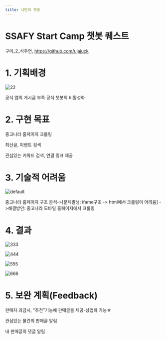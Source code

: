 ```yaml
---
title: 나만의 챗봇
---
```

# SSAFY Start Camp 챗봇 퀘스트

구미_2_석주연, https://github.com/ujajuck

# 1. 기획배경

![22](https://user-images.githubusercontent.com/42142064/50436753-b4511580-092a-11e9-9e6f-f6c5036b3d1f.PNG)

공식 앱의 게시글 부족
공식 챗봇의 비활성화

# 2. 구현 목표

중고나라 홈페이지 크롤링

최신글, 이벤트 검색

관심있는 키워드 검색, 연결 링크 제공

# 3. 기술적 어려움

![default](https://user-images.githubusercontent.com/42142064/50436697-81a71d00-092a-11e9-8ff7-34349068987b.PNG)

중고나라 홈페이지 구조 분석->[문제발생: ifame구조 -> html에서 크롤링이 어려움]
->해결방안: 중고나라 모바일 홈페이지에서 크롤링

# 4. 결과

![333](https://user-images.githubusercontent.com/42142064/50436867-127df880-092b-11e9-8e50-190de73165ff.PNG)

![444](https://user-images.githubusercontent.com/42142064/50436869-1447bc00-092b-11e9-93f1-05aa1829b4bc.PNG)

![555](https://user-images.githubusercontent.com/42142064/50436871-1578e900-092b-11e9-8d09-ac4a9cbd911d.PNG)

![666](https://user-images.githubusercontent.com/42142064/50436873-1742ac80-092b-11e9-886e-8c3dfdb1a660.PNG)


# 5. 보완 계획(Feedback)

판매자 과금시, “추천”기능에 판매글을 제공-상업화 가능☆

관심있는 물건의 판매글 알림

내 판매글의 댓글 알림
